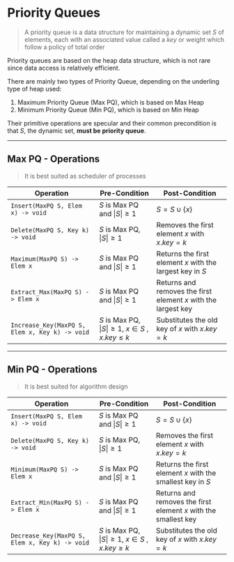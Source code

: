 # Priority Queues

> A priority queue is a data structure for maintaining a dynamic set $S$ of elements, each with an associated value called a 
> $key$ or weight which follow a policy of total order

Priority queues are based on the heap data structure, which is not rare since data access is relatively efficient.

There are mainly two types of Priority Queue, depending on the underling type of heap used:
1. Maximum Priority Queue (Max PQ), which is based on Max Heap
2. Minimum Priority Queue (Min PQ), which is based on Min Heap

Their primitive operations are specular and their common precondition is that $S$, the 
dynamic set, **must be priority queue**.

---

## Max PQ - Operations

> It is best suited as scheduler of processes

| **Operation**                                  	| **Pre-Condition**                                         	| **Post-Condition**                                             	|
|------------------------------------------------	|-----------------------------------------------------------	|----------------------------------------------------------------	|
| `Insert(MaxPQ S, Elem x) -> void`              	| $S$ is Max PQ and $\|S\| \geq 1$                          	| $S = S \cup \lbrace x \rbrace$                                 	|
| `Delete(MaxPQ S, Key k) -> void`               	| $S$ is Max PQ, $\|S\| \geq 1$                             	| Removes the first element $x$ with $x.key = k$                 	|
| `Maximum(MaxPQ S) -> Elem x`                   	| $S$ is Max PQ and $\|S\| \geq 1$                          	| Returns the first element $x$ with the largest key in $S$      	|
| `Extract_Max(MaxPQ S) -> Elem x`               	| $S$ is Max PQ and $\|S\| \geq 1$                          	| Returns and removes the first element $x$ with the largest key 	|
| `Increase_Key(MaxPQ S, Elem x, Key k) -> void` 	| $S$ is Max PQ, $\|S\| \geq 1$, $x \in S$ , $x.key \leq k$ 	| Substitutes the old key of $x$ with $x.key = k$                	|

---

## Min PQ - Operations

> It is best suited for algorithm design

| **Operation**                                  	| **Pre-Condition**                                         	| **Post-Condition**                                              	|
|------------------------------------------------	|-----------------------------------------------------------	|-----------------------------------------------------------------	|
| `Insert(MaxPQ S, Elem x) -> void`              	| $S$ is Max PQ and $\|S\| \geq 1$                          	| $S = S \cup \lbrace x \rbrace$                                  	|
| `Delete(MaxPQ S, Key k) -> void`               	| $S$ is Max PQ, $\|S\| \geq 1$                             	| Removes the first element $x$ with $x.key = k$                  	|
| `Minimum(MaxPQ S) -> Elem x`                   	| $S$ is Max PQ and $\|S\| \geq 1$                          	| Returns the first element $x$ with the smallest key in $S$      	|
| `Extract_Min(MaxPQ S) -> Elem x`               	| $S$ is Max PQ and $\|S\| \geq 1$                          	| Returns and removes the first element $x$ with the smallest key 	|
| `Decrease_Key(MaxPQ S, Elem x, Key k) -> void` 	| $S$ is Max PQ, $\|S\| \geq 1$, $x \in S$ , $x.key \geq k$ 	| Substitutes the old key of $x$ with $x.key = k$                 	|

